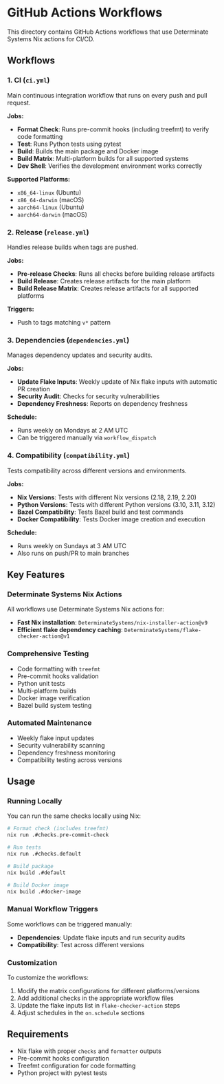 # GitHub Actions Workflows

This directory contains GitHub Actions workflows that use Determinate Systems Nix actions for CI/CD.

## Workflows

### 1. CI (`ci.yml`)
Main continuous integration workflow that runs on every push and pull request.

**Jobs:**
- **Format Check**: Runs pre-commit hooks (including treefmt) to verify code formatting
- **Test**: Runs Python tests using pytest
- **Build**: Builds the main package and Docker image
- **Build Matrix**: Multi-platform builds for all supported systems
- **Dev Shell**: Verifies the development environment works correctly

**Supported Platforms:**
- `x86_64-linux` (Ubuntu)
- `x86_64-darwin` (macOS)
- `aarch64-linux` (Ubuntu)
- `aarch64-darwin` (macOS)

### 2. Release (`release.yml`)
Handles release builds when tags are pushed.

**Jobs:**
- **Pre-release Checks**: Runs all checks before building release artifacts
- **Build Release**: Creates release artifacts for the main platform
- **Build Release Matrix**: Creates release artifacts for all supported platforms

**Triggers:**
- Push to tags matching `v*` pattern

### 3. Dependencies (`dependencies.yml`)
Manages dependency updates and security audits.

**Jobs:**
- **Update Flake Inputs**: Weekly update of Nix flake inputs with automatic PR creation
- **Security Audit**: Checks for security vulnerabilities
- **Dependency Freshness**: Reports on dependency freshness

**Schedule:**
- Runs weekly on Mondays at 2 AM UTC
- Can be triggered manually via `workflow_dispatch`

### 4. Compatibility (`compatibility.yml`)
Tests compatibility across different versions and environments.

**Jobs:**
- **Nix Versions**: Tests with different Nix versions (2.18, 2.19, 2.20)
- **Python Versions**: Tests with different Python versions (3.10, 3.11, 3.12)
- **Bazel Compatibility**: Tests Bazel build and test commands
- **Docker Compatibility**: Tests Docker image creation and execution

**Schedule:**
- Runs weekly on Sundays at 3 AM UTC
- Also runs on push/PR to main branches

## Key Features

### Determinate Systems Nix Actions
All workflows use Determinate Systems Nix actions for:
- **Fast Nix installation**: `DeterminateSystems/nix-installer-action@v9`
- **Efficient flake dependency caching**: `DeterminateSystems/flake-checker-action@v1`

### Comprehensive Testing
- Code formatting with `treefmt`
- Pre-commit hooks validation
- Python unit tests
- Multi-platform builds
- Docker image verification
- Bazel build system testing

### Automated Maintenance
- Weekly flake input updates
- Security vulnerability scanning
- Dependency freshness monitoring
- Compatibility testing across versions

## Usage

### Running Locally
You can run the same checks locally using Nix:

```bash
# Format check (includes treefmt)
nix run .#checks.pre-commit-check

# Run tests
nix run .#checks.default

# Build package
nix build .#default

# Build Docker image
nix build .#docker-image
```

### Manual Workflow Triggers
Some workflows can be triggered manually:
- **Dependencies**: Update flake inputs and run security audits
- **Compatibility**: Test across different versions

### Customization
To customize the workflows:
1. Modify the matrix configurations for different platforms/versions
2. Add additional checks in the appropriate workflow files
3. Update the flake inputs list in `flake-checker-action` steps
4. Adjust schedules in the `on.schedule` sections

## Requirements

- Nix flake with proper `checks` and `formatter` outputs
- Pre-commit hooks configuration
- Treefmt configuration for code formatting
- Python project with pytest tests